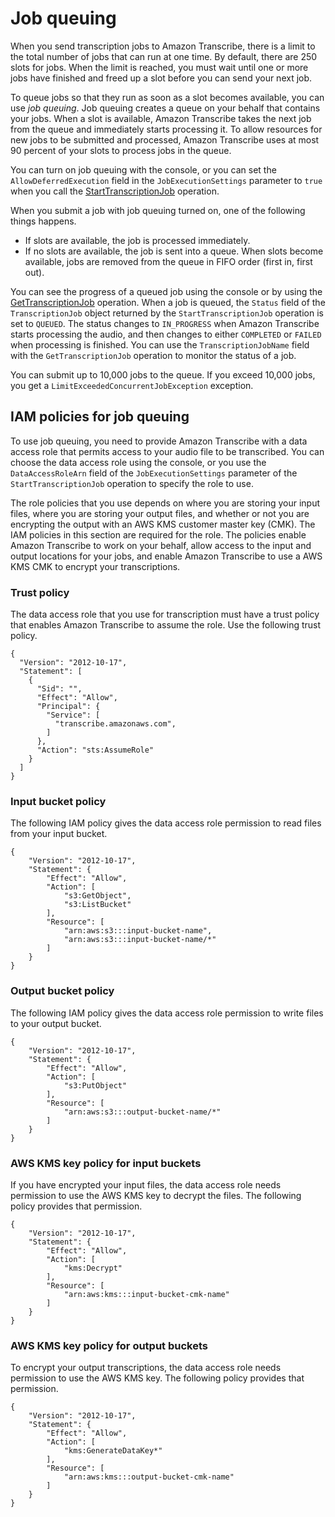 # Job queuing<a name="job-queuing"></a>

When you send transcription jobs to Amazon Transcribe, there is a limit to the total number of jobs that can run at one time\. By default, there are 250 slots for jobs\. When the limit is reached, you must wait until one or more jobs have finished and freed up a slot before you can send your next job\.

To queue jobs so that they run as soon as a slot becomes available, you can use *job queuing*\. Job queuing creates a queue on your behalf that contains your jobs\. When a slot is available, Amazon Transcribe takes the next job from the queue and immediately starts processing it\. To allow resources for new jobs to be submitted and processed, Amazon Transcribe uses at most 90 percent of your slots to process jobs in the queue\.

You can turn on job queuing with the console, or you can set the `AllowDeferredExecution` field in the `JobExecutionSettings` parameter to `true` when you call the [StartTranscriptionJob](API_StartTranscriptionJob.md) operation\. 

When you submit a job with job queuing turned on, one of the following things happens\.
+ If slots are available, the job is processed immediately\.
+ If no slots are available, the job is sent into a queue\. When slots become available, jobs are removed from the queue in FIFO order \(first in, first out\)\.

You can see the progress of a queued job using the console or by using the [GetTranscriptionJob](API_GetTranscriptionJob.md) operation\. When a job is queued, the `Status` field of the `TranscriptionJob` object returned by the `StartTranscriptionJob` operation is set to `QUEUED`\. The status changes to `IN_PROGRESS` when Amazon Transcribe starts processing the audio, and then changes to either `COMPLETED` or `FAILED` when processing is finished\. You can use the `TranscriptionJobName` field with the `GetTranscriptionJob` operation to monitor the status of a job\. 

You can submit up to 10,000 jobs to the queue\. If you exceed 10,000 jobs, you get a `LimitExceededConcurrentJobException` exception\.

## IAM policies for job queuing<a name="job-queuing-policy"></a>

To use job queuing, you need to provide Amazon Transcribe with a data access role that permits access to your audio file to be transcribed\. You can choose the data access role using the console, or you use the `DataAccessRoleArn` field of the `JobExecutionSettings` parameter of the `StartTranscriptionJob` operation to specify the role to use\.

The role policies that you use depends on where you are storing your input files, where you are storing your output files, and whether or not you are encrypting the output with an AWS KMS customer master key \(CMK\)\. The IAM policies in this section are required for the role\. The policies enable Amazon Transcribe to work on your behalf, allow access to the input and output locations for your jobs, and enable Amazon Transcribe to use a AWS KMS CMK to encrypt your transcriptions\.

### Trust policy<a name="job-queuing-trust-policy"></a>

The data access role that you use for transcription must have a trust policy that enables Amazon Transcribe to assume the role\. Use the following trust policy\.

```
{
  "Version": "2012-10-17",
  "Statement": [
    {
      "Sid": "",
      "Effect": "Allow",
      "Principal": {
        "Service": [
          "transcribe.amazonaws.com",
        ]
      },
      "Action": "sts:AssumeRole"
    }
  ]
}
```

### Input bucket policy<a name="job-queuing-input-bucket"></a>

The following IAM policy gives the data access role permission to read files from your input bucket\.

```
{
    "Version": "2012-10-17",
    "Statement": {
        "Effect": "Allow",
        "Action": [
            "s3:GetObject",
            "s3:ListBucket"
        ],
        "Resource": [
            "arn:aws:s3:::input-bucket-name",
            "arn:aws:s3:::input-bucket-name/*"
        ]
    }
}
```

### Output bucket policy<a name="job-queuing-output-bucket"></a>

The following IAM policy gives the data access role permission to write files to your output bucket\.

```
{
    "Version": "2012-10-17",
    "Statement": {
        "Effect": "Allow",
        "Action": [
            "s3:PutObject"
        ],
        "Resource": [
            "arn:aws:s3:::output-bucket-name/*"
        ]
    }
}
```

### AWS KMS key policy for input buckets<a name="job-queuing-input-kms"></a>

If you have encrypted your input files, the data access role needs permission to use the AWS KMS key to decrypt the files\. The following policy provides that permission\.

```
{
    "Version": "2012-10-17",
    "Statement": {
        "Effect": "Allow",
        "Action": [
            "kms:Decrypt"
        ],
        "Resource": [
            "arn:aws:kms:::input-bucket-cmk-name"
        ]
    }
}
```

### AWS KMS key policy for output buckets<a name="job-queuing-output-kms"></a>

To encrypt your output transcriptions, the data access role needs permission to use the AWS KMS key\. The following policy provides that permission\.

```
{
    "Version": "2012-10-17",
    "Statement": {
        "Effect": "Allow",
        "Action": [
            "kms:GenerateDataKey*"
        ],
        "Resource": [
            "arn:aws:kms:::output-bucket-cmk-name"
        ]
    }
}
```